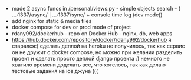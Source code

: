 - made 2 async funcs in /personal/views.py - simple objects search - ( ...:1337/async/ | ...:1337/sync/ + console time log (dev mode))
- add nginx for static & media files
- docker compose for dev or prod mode of project
- rdany992/dockerhub - repo on Docker Hub - nginx, db, web apps
- https://hub.docker.com/repository/docker/rdany992/dockerhub
я старался:)
сделать деплой на heroku не получилось, так как сервис он не дружит с docker compose, но можно при желании разделить проект и сделать просто деплой django проекта :) 
немного не хватило времени доделать все, что хотелось, так как делаю тестовые задания на ios джуна (((
